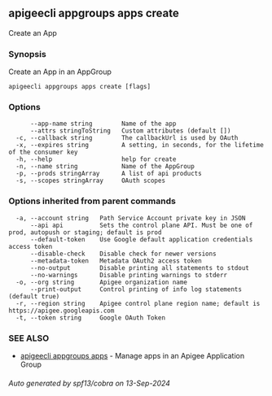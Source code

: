 ## apigeecli appgroups apps create

Create an App

### Synopsis

Create an App in an AppGroup

```
apigeecli appgroups apps create [flags]
```

### Options

```
      --app-name string        Name of the app
      --attrs stringToString   Custom attributes (default [])
  -c, --callback string        The callbackUrl is used by OAuth
  -x, --expires string         A setting, in seconds, for the lifetime of the consumer key
  -h, --help                   help for create
  -n, --name string            Name of the AppGroup
  -p, --prods stringArray      A list of api products
  -s, --scopes stringArray     OAuth scopes
```

### Options inherited from parent commands

```
  -a, --account string   Path Service Account private key in JSON
      --api api          Sets the control plane API. Must be one of prod, autopush or staging; default is prod
      --default-token    Use Google default application credentials access token
      --disable-check    Disable check for newer versions
      --metadata-token   Metadata OAuth2 access token
      --no-output        Disable printing all statements to stdout
      --no-warnings      Disable printing warnings to stderr
  -o, --org string       Apigee organization name
      --print-output     Control printing of info log statements (default true)
  -r, --region string    Apigee control plane region name; default is https://apigee.googleapis.com
  -t, --token string     Google OAuth Token
```

### SEE ALSO

* [apigeecli appgroups apps](apigeecli_appgroups_apps.md)	 - Manage apps in an Apigee Application Group

###### Auto generated by spf13/cobra on 13-Sep-2024
